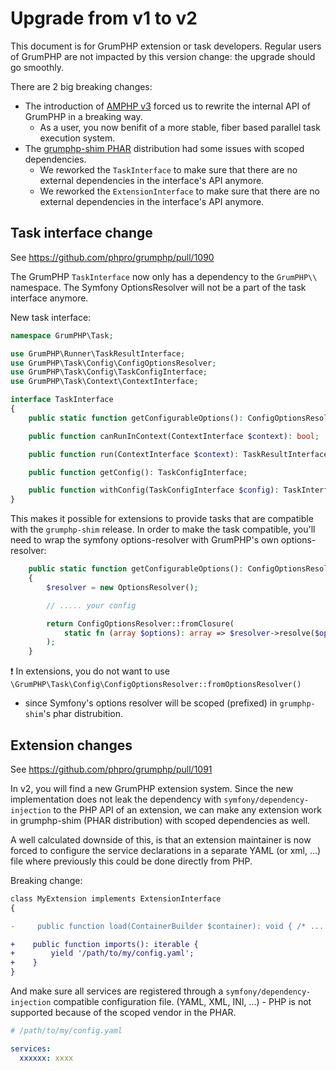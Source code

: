 # Upgrade from v1 to v2

This document is for GrumPHP extension or task developers.
Regular users of GrumPHP are not impacted by this version change: the upgrade should go smoothly.

There are 2 big breaking changes:

* The introduction of [AMPHP v3](https://amphp.org/) forced us to rewrite the internal API of GrumPHP in a breaking way.
  * As a user, you now benifit of a more stable, fiber based parallel task execution system.
* The [grumphp-shim PHAR](https://github.com/phpro/grumphp-shim) distribution had some issues with scoped dependencies.
  * We reworked the `TaskInterface` to make sure that there are no external dependencies in the interface's API anymore. 
  * We reworked the `ExtensionInterface` to make sure that there are no external dependencies in the interface's API anymore. 

## Task interface change

See https://github.com/phpro/grumphp/pull/1090


The GrumPHP `TaskInterface` now only has a dependency to the `GrumPHP\\` namespace.
The Symfony OptionsResolver will not be a part of the task interface anymore.

New task interface:


```php
namespace GrumPHP\Task;

use GrumPHP\Runner\TaskResultInterface;
use GrumPHP\Task\Config\ConfigOptionsResolver;
use GrumPHP\Task\Config\TaskConfigInterface;
use GrumPHP\Task\Context\ContextInterface;

interface TaskInterface
{
    public static function getConfigurableOptions(): ConfigOptionsResolver;

    public function canRunInContext(ContextInterface $context): bool;

    public function run(ContextInterface $context): TaskResultInterface;

    public function getConfig(): TaskConfigInterface;

    public function withConfig(TaskConfigInterface $config): TaskInterface;
}

```


This makes it possible for extensions to provide tasks that are compatible with the `grumphp-shim` release.
In order to make the task compatible, you'll need to wrap the symfony options-resolver with GrumPHP's own options-resolver:

```php
    public static function getConfigurableOptions(): ConfigOptionsResolver
    {
        $resolver = new OptionsResolver();

        // ..... your config

        return ConfigOptionsResolver::fromClosure(
            static fn (array $options): array => $resolver->resolve($options)
        );
    }
```


❗ In extensions, you do not want to use `\GrumPHP\Task\Config\ConfigOptionsResolver::fromOptionsResolver()`
- since Symfony's options resolver will be scoped (prefixed) in `grumphp-shim`'s phar distrubition.



## Extension changes

See https://github.com/phpro/grumphp/pull/1091

In v2, you will find a new GrumPHP extension system.
Since the new implementation does not leak the dependency with `symfony/dependency-injection` to the PHP API of an extension,
we can make any extension work in grumphp-shim (PHAR distribution) with scoped dependencies as well.

A well calculated downside of this, is that an extension maintainer is now forced to configure the service declarations in a separate YAML (or xml, ...) file where previously this could be done directly from PHP.

Breaking change:


```diff
class MyExtension implements ExtensionInterface
{

-     public function load(ContainerBuilder $container): void { /* ... */ }

+    public function imports(): iterable {
+        yield '/path/to/my/config.yaml';
+    }
}
```

And make sure all services are registered through a `symfony/dependency-injection` compatible configuration file.
(YAML, XML, INI, ...)  - PHP is not supported because of the scoped vendor in the PHAR.

```yaml
# /path/to/my/config.yaml

services:
  xxxxxx: xxxx
```
